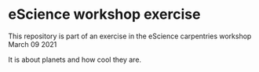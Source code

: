 # eScience workshop exercise
This repository is part of an exercise in the eScience carpentries workshop March 09 2021

It is about planets and how cool they are.

